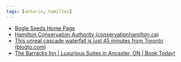 ```yaml
---
tags: [ontario, hamilton]
---
```



- [Bogle Seeds Home Page](https://www.bogleseeds.ca/)
- [Hamilton Conservation Authority (conservationhamilton.ca)](https://conservationhamilton.ca/)
- [This unreal cascade waterfall is just 45 minutes from Toronto (blogto.com)](https://www.blogto.com/sports_play/2017/10/albion-falls-cascade-hamilton/)
- [The Barracks Inn | Luxurious Suites in Ancaster, ON | Book Today!](https://www.thebarracksinn.com/)
